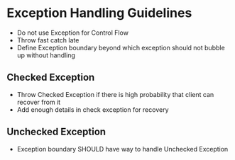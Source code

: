 Exception Handling Guidelines
====
* Do not use Exception for Control Flow
* Throw fast catch late
* Define Exception boundary beyond which exception should not bubble up without handling

Checked Exception
---
* Throw Checked Exception if there is high probability that client can recover from it
* Add enough details in check exception for recovery

Unchecked Exception
---
* Exception boundary SHOULD have way to handle Unchecked Exception


